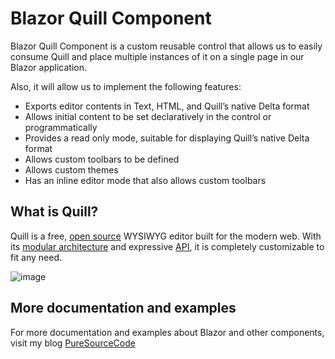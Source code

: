 # Blazor Quill Component

Blazor Quill Component is a custom reusable control that allows us to easily consume Quill and place multiple instances of it on a single page in our Blazor application.

Also, it will allow us to implement the following features:

- Exports editor contents in Text, HTML, and Quill’s native Delta format
- Allows initial content to be set declaratively in the control or programmatically
- Provides a read only mode, suitable for displaying Quill’s native Delta format
- Allows custom toolbars to be defined
- Allows custom themes
- Has an inline editor mode that also allows custom toolbars

## What is Quill?
Quill is a free, [open source](https://github.com/quilljs/quill/) WYSIWYG editor built for the modern web. With its [modular architecture](https://quilljs.com/docs/modules/) and expressive [API](https://quilljs.com/docs/api/), it is completely customizable to fit any need.

![image](https://user-images.githubusercontent.com/9497415/122029542-dbcf1d80-cdc4-11eb-9034-6a57d22daac8.png)

## More documentation and examples
For more documentation and examples about Blazor and other components, visit my blog [PureSourceCode](https://www.puresourcecode.com/)
